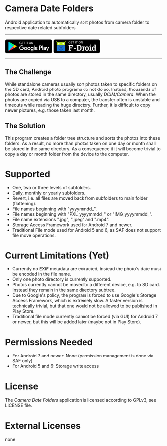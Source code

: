 # Camera Date Folders

Android application to automatically sort photos from camera folder to respective date related subfolders

***

<a href='https://play.google.com/store/apps/details?id=de.kromke.andreas.cameradatefolders'><img src='public/google-play.png' alt='Get it on Google Play' height=45/></a>
<a href='https://f-droid.org/packages/de.kromke.andreas.cameradatefolders'><img src='public/f-droid.png' alt='Get it on F-Droid' height=45 ></a>

***

## The Challenge

While standalone cameras usually sort photos taken to specific folders on the SD card, Android photo programs do not do so. Instead, thousands of photos are stored in the same directory, usually *DCIM/Camera*. When the photos are copied via USB to a computer, the transfer often is unstable and timeouts while reading the huge directory. Further, it is difficult to copy newer pictures, e.g. those taken last month.

## The Solution

This program creates a folder tree structure and sorts the photos into these folders. As a result, no more than photos taken on one day or month shall be stored in the same directory. As a consequence it it will become trivial to copy a day or month folder from the device to the computer.

# Supported

* One, two or three levels of subfolders.
* Daily, monthly or yearly subfolders.
* Revert, i.e. all files are moved back from subfolders to main folder (flattening).
* File names beginning with "yyyymmdd\_".
* File names beginning with "PXL\_yyyymmdd_" or "IMG\_yyyymmdd\_".
* File name extensions ".jpg", ".jpeg" and ".mp4".
* Storage Access Framework used for Android 7 and newer.
* Traditional File mode used for Android 5 and 6, as SAF does not support file move operations.

# Current Limitations (Yet)

* Currently no EXIF metadata are extracted, instead the photo's date must be encoded in the file name.
* Only one photo directory is currently supported.
* Photos currently cannot be moved to a different device, e.g. to SD card. Instead they remain in the same directory subtree.
* Due to Google's policy, the program is forced to use Google's Storage Access Framework, which is extremely slow. A faster version is technically trivial, but that one would not be allowed to be published in Play Store.
* Traditional file mode currently cannot be forced (via GUI) for Android 7 or newer, but this will be added later (maybe not in Play Store).

# Permissions Needed

* For Android 7 and newer: None (permission management is done via SAF only)
* For Android 5 and 6: Storage write access

# License

The *Camera Date Folders* application is licensed according to GPLv3, see LICENSE file.

# External Licenses

none
